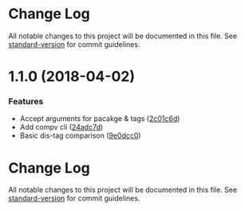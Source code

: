 # Change Log

All notable changes to this project will be documented in this file. See [standard-version](https://github.com/conventional-changelog/standard-version) for commit guidelines.

<a name="1.1.0"></a>
# 1.1.0 (2018-04-02)


### Features

* Accept arguments for pacakge & tags ([2c01c6d](https://github.com/webpack-contrib/tag-versions/commit/2c01c6d))
* Add compv cli ([24adc7d](https://github.com/webpack-contrib/tag-versions/commit/24adc7d))
* Basic dis-tag comparison ([9e0dcc0](https://github.com/webpack-contrib/tag-versions/commit/9e0dcc0))



# Change Log

All notable changes to this project will be documented in this file. See [standard-version](https://github.com/conventional-changelog/standard-version) for commit guidelines.
